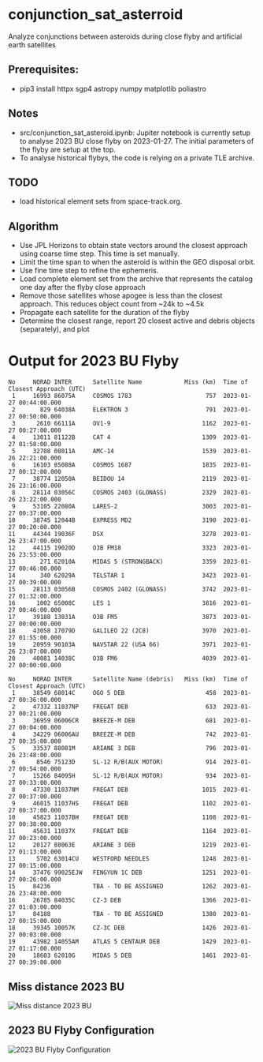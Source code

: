 # conjunction_sat_asterroid
Analyze conjunctions between asteroids during close flyby and artificial earth satellites

## Prerequisites:
- pip3 install httpx sgp4 astropy numpy matplotlib poliastro

## Notes
- src/conjunction_sat_asteroid.ipynb: Jupiter notebook is currently setup to analyse 2023 BU close flyby on 2023-01-27. The initial parameters of the flyby are setup at the top.
- To analyse historical flybys, the code is relying on a private TLE archive.

## TODO
- load historical element sets from space-track.org.

## Algorithm
- Use JPL Horizons to obtain state vectors around the closest approach using coarse time step. This time is set manually.
- Limit the time span to when the asteroid is within the GEO disposal orbit.
- Use fine time step to refine the ephemeris.
- Load complete element set from the archive that represents the catalog one day after the flyby close approach
- Remove those satellites whose apogee is less than the closest approach. This reduces object count from ~24k to ~4.5k
- Propagate each satellite for the duration of the flyby
- Determine the closest range, report 20 closest active and debris objects (separately), and plot

# Output for 2023 BU Flyby
```
No     NORAD INTER      Satellite Name            Miss (km)  Time of Closest Approach (UTC)
 1     16993 86075A     COSMOS 1783                     757  2023-01-27 00:44:00.000
 2       829 64038A     ELEKTRON 3                      791  2023-01-27 00:50:00.000
 3      2610 66111A     OV1-9                          1162  2023-01-27 00:27:00.000
 4     13011 81122B     CAT 4                          1309  2023-01-27 01:58:00.000
 5     32708 08011A     AMC-14                         1539  2023-01-26 22:21:00.000
 6     16103 85088A     COSMOS 1687                    1835  2023-01-27 00:12:00.000
 7     38774 12050A     BEIDOU 14                      2119  2023-01-26 23:16:00.000
 8     28114 03056C     COSMOS 2403 (GLONASS)          2329  2023-01-26 23:22:00.000
 9     53105 22080A     LARES-2                        3003  2023-01-27 00:37:00.000
10     38745 12044B     EXPRESS MD2                    3190  2023-01-27 00:20:00.000
11     44344 19036F     DSX                            3278  2023-01-26 23:47:00.000
12     44115 19020D     O3B FM18                       3323  2023-01-26 23:53:00.000
13       271 62010A     MIDAS 5 (STRONGBACK)           3359  2023-01-27 00:46:00.000
14       340 62029A     TELSTAR 1                      3423  2023-01-27 00:39:00.000
15     28113 03056B     COSMOS 2402 (GLONASS)          3742  2023-01-27 01:32:00.000
16      1002 65008C     LES 1                          3816  2023-01-27 00:46:00.000
17     39188 13031A     O3B FM5                        3873  2023-01-27 00:00:00.000
18     43058 17079D     GALILEO 22 (2C8)               3970  2023-01-27 01:55:00.000
19     20959 90103A     NAVSTAR 22 (USA 66)            3971  2023-01-26 23:07:00.000
20     40081 14038C     O3B FM6                        4039  2023-01-27 00:00:00.000

No     NORAD INTER      Satellite Name (debris)   Miss (km)  Time of Closest Approach (UTC)
 1     38549 68014C     OGO 5 DEB                       458  2023-01-27 00:36:00.000
 2     47332 11037NP    FREGAT DEB                      633  2023-01-27 00:21:00.000
 3     36959 06006CR    BREEZE-M DEB                    681  2023-01-27 00:04:00.000
 4     34229 06006AU    BREEZE-M DEB                    742  2023-01-27 00:35:00.000
 5     33537 88081M     ARIANE 3 DEB                    796  2023-01-26 23:48:00.000
 6      8546 75123D     SL-12 R/B(AUX MOTOR)            914  2023-01-27 00:54:00.000
 7     15266 84095H     SL-12 R/B(AUX MOTOR)            934  2023-01-27 00:33:00.000
 8     47330 11037NM    FREGAT DEB                     1015  2023-01-27 00:37:00.000
 9     46015 11037HS    FREGAT DEB                     1102  2023-01-27 00:37:00.000
10     45823 11037BH    FREGAT DEB                     1108  2023-01-27 00:38:00.000
11     45631 11037X     FREGAT DEB                     1164  2023-01-27 00:23:00.000
12     20127 88063E     ARIANE 3 DEB                   1219  2023-01-27 01:13:00.000
13      5702 63014CU    WESTFORD NEEDLES               1248  2023-01-27 00:15:00.000
14     37476 99025EJW   FENGYUN 1C DEB                 1251  2023-01-27 00:26:00.000
15     84236            TBA - TO BE ASSIGNED           1262  2023-01-26 23:48:00.000
16     26785 84035C     CZ-3 DEB                       1366  2023-01-27 01:03:00.000
17     84188            TBA - TO BE ASSIGNED           1380  2023-01-27 00:15:00.000
18     39345 10057K     CZ-3C DEB                      1426  2023-01-27 00:03:00.000
19     43982 14055AM    ATLAS 5 CENTAUR DEB            1429  2023-01-27 01:17:00.000
20     18603 62010G     MIDAS 5 DEB                    1461  2023-01-27 00:39:00.000
```

## Miss distance 2023 BU
![Miss distance 2023 BU](https://github.com/rtolesnikov/conjunction_sat_asterroid/blob/main/2023%20BU/Miss%20distance%202023%20BU.png)
## 2023 BU Flyby Configuration
![2023 BU Flyby Configuration](https://github.com/rtolesnikov/conjunction_sat_asterroid/blob/main/2023%20BU/Flyby%202023%20BU.png)
